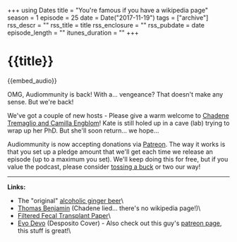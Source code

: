 +++
using Dates
title = "You're famous if you have a wikipedia page"
season = 1
episode = 25
date = Date("2017-11-19")
tags = ["archive"]
rss_descr = ""
rss_title = title
rss_enclosure = ""
rss_pubdate = date
episode_length = ""
itunes_duration = ""
+++

# {{title}}

{{embed_audio}}

OMG, Audiommunity is back! With a... vengeance? That doesn't make any sense. But we're back!

We've got a couple of new hosts - Please give a warm welcome to [Chadene Tremaglio and Camilla Engblom](http://emmunity.org/about/)! Kate is still holed up in a cave (lab) trying to wrap up her PhD. But she'll soon return... we hope...

Audiommunity is now accepting donations via [Patreon](https://www.patreon.com/audiommunity). The way it works is that you set up a pledge amount that we'll get each time we release an episode (up to a maximum you set). We'll keep doing this for free, but if you value the podcast, please consider [tossing a buck](https://www.patreon.com/audiommunity) or two our way!

---

**Links:**

- The "original" [alcoholic ginger beer](https://www.crabbiesgingerbeer.com/)\
- [Thomas Benjamin](http://micro.med.harvard.edu/faculty/benjamin.html) (Chadene lied... there's no wikipedia page!)\
- [Filtered Fecal Transplant Paper](https://doi.org/10.1053/j.gastro.2016.11.010)\
- [Evo Devo](https://www.youtube.com/watch?v=ydqReeTV_vk) (Desposito Cover) - Also check out this guy's [patreon page](https://www.patreon.com/acapellascience), this stuff is great!\
